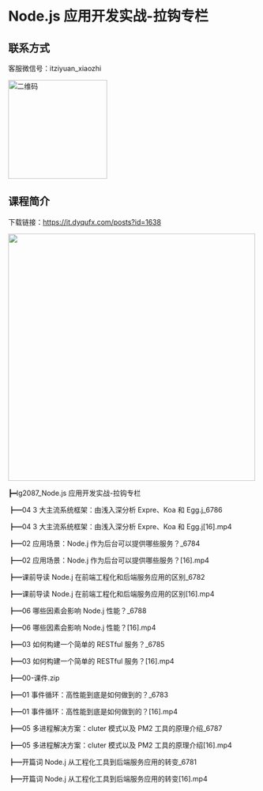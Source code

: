 # Node.js 应用开发实战-拉钩专栏

## 联系方式

客服微信号：itziyuan_xiaozhi

<img src="https://ziyuanyun.oss-cn-guangzhou.aliyuncs.com/common/20240614073449/666b82192834a.jpg" width="200" height="200" alt="二维码">

## 课程简介

下载链接：https://it.dyqufx.com/posts?id=1638

<img src="https://ziyuanyun.oss-cn-guangzhou.aliyuncs.com/yun/20240515183456/66448fd0db786.jpg" width="500" alt="">

  ┣━lg2087_Node.js 应用开发实战-拉钩专栏

 ┣━04 3 大主流系统框架：由浅入深分析 Expre、Koa 和 Egg.j_6786

 ┣━04 3 大主流系统框架：由浅入深分析 Expre、Koa 和 Egg.j[16].mp4

 ┣━02 应用场景：Node.j 作为后台可以提供哪些服务？_6784

 ┣━02 应用场景：Node.j 作为后台可以提供哪些服务？[16].mp4

 ┣━课前导读 Node.j 在前端工程化和后端服务应用的区别_6782

 ┣━课前导读 Node.j 在前端工程化和后端服务应用的区别[16].mp4

 ┣━06 哪些因素会影响 Node.j 性能？_6788

 ┣━06 哪些因素会影响 Node.j 性能？[16].mp4

 ┣━03 如何构建一个简单的 RESTful 服务？_6785

 ┣━03 如何构建一个简单的 RESTful 服务？[16].mp4

 ┣━00-课件.zip

 ┣━01 事件循环：高性能到底是如何做到的？_6783

 ┣━01 事件循环：高性能到底是如何做到的？[16].mp4

 ┣━05 多进程解决方案：cluter 模式以及 PM2 工具的原理介绍_6787

 ┣━05 多进程解决方案：cluter 模式以及 PM2 工具的原理介绍[16].mp4

 ┣━开篇词 Node.j 从工程化工具到后端服务应用的转变_6781

 ┣━开篇词 Node.j 从工程化工具到后端服务应用的转变[16].mp4

  